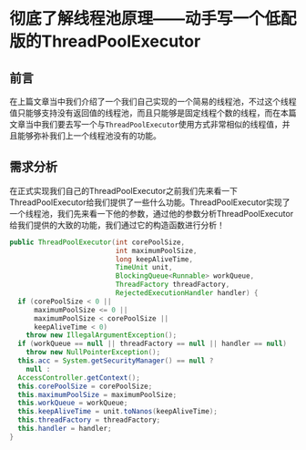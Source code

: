 # 彻底了解线程池原理——动手写一个低配版的ThreadPoolExecutor

## 前言

在上篇文章当中我们介绍了一个我们自己实现的一个简易的线程池，不过这个线程值只能够支持没有返回值的线程池，而且只能够是固定线程个数的线程，而在本篇文章当中我们要去写一个与`ThreadPoolExecutor`使用方式非常相似的线程值，并且能够弥补我们上一个线程池没有的功能。

## 需求分析

在正式实现我们自己的ThreadPoolExecutor之前我们先来看一下ThreadPoolExecutor给我们提供了一些什么功能。ThreadPoolExecutor实现了一个线程池，我们先来看一下他的参数，通过他的参数分析ThreadPoolExecutor给我们提供的大致的功能，我们通过它的构造函数进行分析！

```java
public ThreadPoolExecutor(int corePoolSize,
                          int maximumPoolSize,
                          long keepAliveTime,
                          TimeUnit unit,
                          BlockingQueue<Runnable> workQueue,
                          ThreadFactory threadFactory,
                          RejectedExecutionHandler handler) {
  if (corePoolSize < 0 ||
      maximumPoolSize <= 0 ||
      maximumPoolSize < corePoolSize ||
      keepAliveTime < 0)
    throw new IllegalArgumentException();
  if (workQueue == null || threadFactory == null || handler == null)
    throw new NullPointerException();
  this.acc = System.getSecurityManager() == null ?
    null :
  AccessController.getContext();
  this.corePoolSize = corePoolSize;
  this.maximumPoolSize = maximumPoolSize;
  this.workQueue = workQueue;
  this.keepAliveTime = unit.toNanos(keepAliveTime);
  this.threadFactory = threadFactory;
  this.handler = handler;
}

```
